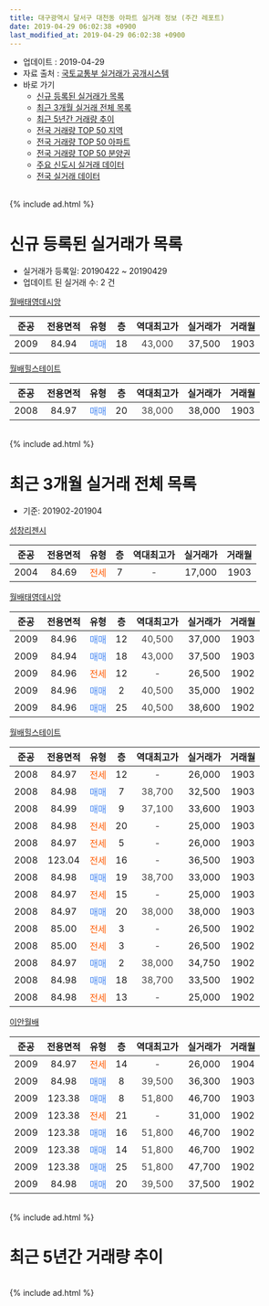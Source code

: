 ```yaml
---
title: 대구광역시 달서구 대천동 아파트 실거래 정보 (주간 레포트)
date: 2019-04-29 06:02:38 +0900
last_modified_at: 2019-04-29 06:02:38 +0900
---
```


* 업데이트 : 2019-04-29
* 자료 출처 : [국토교통부 실거래가 공개시스템](http://rt.molit.go.kr)
* 바로 가기
    * [신규 등록된 실거래가 목록](#신규-등록된-실거래가-목록)
    * [최근 3개월 실거래 전체 목록](#최근-3개월-실거래-전체-목록)
    * [최근 5년간 거래량 추이](#최근-5년간-거래량-추이)
    * [전국 거래량 TOP 50 지역](https://inasie.github.io/apt-trade-info/최근-3개월-전국에서-가장-거래가-많이-발생한-지역)
    * [전국 거래량 TOP 50 아파트](https://inasie.github.io/apt-trade-info/최근-3개월-전국에서-가장-거래가-많이-발생한-아파트)
    * [전국 거래량 TOP 50 분양권](https://inasie.github.io/apt-trade-info/최근-3개월-전국에서-가장-거래가-많이-발생한-분양권)
    * [주요 신도시 실거래 데이터](https://inasie.github.io/apt-trade-info/주요-신도시)
    * [전국 실거래 데이터](https://inasie.github.io/apt-trade-info/전국)
<br>
{% include ad.html %}
<br>

# 신규 등록된 실거래가 목록
* 실거래가 등록일: 20190422 ~ 20190429
* 업데이트 된 실거래 수: 2 건


[월배태영데시앙](https://search.naver.com/search.naver?query=%EB%8C%80%EA%B5%AC%EA%B4%91%EC%97%AD%EC%8B%9C+%EB%8B%AC%EC%84%9C%EA%B5%AC+%EB%8C%80%EC%B2%9C%EB%8F%99+%EC%9B%94%EB%B0%B0%ED%83%9C%EC%98%81%EB%8D%B0%EC%8B%9C%EC%95%99)

|준공|전용면적|유형|층|역대최고가|실거래가|거래월|
|:---:|:---:|:---:|:---:|:---:|:---:|:---:|
|2009|84.94|<span style="color:#4285f3">매매</span>|18|<span style="color:#444444">43,000</span>|37,500|1903|

[월배힐스테이트](https://search.naver.com/search.naver?query=%EB%8C%80%EA%B5%AC%EA%B4%91%EC%97%AD%EC%8B%9C+%EB%8B%AC%EC%84%9C%EA%B5%AC+%EB%8C%80%EC%B2%9C%EB%8F%99+%EC%9B%94%EB%B0%B0%ED%9E%90%EC%8A%A4%ED%85%8C%EC%9D%B4%ED%8A%B8)

|준공|전용면적|유형|층|역대최고가|실거래가|거래월|
|:---:|:---:|:---:|:---:|:---:|:---:|:---:|
|2008|84.97|<span style="color:#4285f3">매매</span>|20|<span style="color:#444444">38,000</span>|38,000|1903|


<br>
{% include ad.html %}
<br>

# 최근 3개월 실거래 전체 목록
* 기준: 201902-201904


[성창리젠시](https://search.naver.com/search.naver?query=%EB%8C%80%EA%B5%AC%EA%B4%91%EC%97%AD%EC%8B%9C+%EB%8B%AC%EC%84%9C%EA%B5%AC+%EB%8C%80%EC%B2%9C%EB%8F%99+%EC%84%B1%EC%B0%BD%EB%A6%AC%EC%A0%A0%EC%8B%9C)

|준공|전용면적|유형|층|역대최고가|실거래가|거래월|
|:---:|:---:|:---:|:---:|:---:|:---:|:---:|
|2004|84.69|<span style="color:#ff5a00">전세</span>|7|<span style="color:#444444">-</span>|17,000|1903|

[월배태영데시앙](https://search.naver.com/search.naver?query=%EB%8C%80%EA%B5%AC%EA%B4%91%EC%97%AD%EC%8B%9C+%EB%8B%AC%EC%84%9C%EA%B5%AC+%EB%8C%80%EC%B2%9C%EB%8F%99+%EC%9B%94%EB%B0%B0%ED%83%9C%EC%98%81%EB%8D%B0%EC%8B%9C%EC%95%99)

|준공|전용면적|유형|층|역대최고가|실거래가|거래월|
|:---:|:---:|:---:|:---:|:---:|:---:|:---:|
|2009|84.96|<span style="color:#4285f3">매매</span>|12|<span style="color:#444444">40,500</span>|37,000|1903|
|2009|84.94|<span style="color:#4285f3">매매</span>|18|<span style="color:#444444">43,000</span>|37,500|1903|
|2009|84.96|<span style="color:#ff5a00">전세</span>|12|<span style="color:#444444">-</span>|26,500|1902|
|2009|84.96|<span style="color:#4285f3">매매</span>|2|<span style="color:#444444">40,500</span>|35,000|1902|
|2009|84.96|<span style="color:#4285f3">매매</span>|25|<span style="color:#444444">40,500</span>|38,600|1902|

[월배힐스테이트](https://search.naver.com/search.naver?query=%EB%8C%80%EA%B5%AC%EA%B4%91%EC%97%AD%EC%8B%9C+%EB%8B%AC%EC%84%9C%EA%B5%AC+%EB%8C%80%EC%B2%9C%EB%8F%99+%EC%9B%94%EB%B0%B0%ED%9E%90%EC%8A%A4%ED%85%8C%EC%9D%B4%ED%8A%B8)

|준공|전용면적|유형|층|역대최고가|실거래가|거래월|
|:---:|:---:|:---:|:---:|:---:|:---:|:---:|
|2008|84.97|<span style="color:#ff5a00">전세</span>|12|<span style="color:#444444">-</span>|26,000|1903|
|2008|84.98|<span style="color:#4285f3">매매</span>|7|<span style="color:#444444">38,700</span>|32,500|1903|
|2008|84.99|<span style="color:#4285f3">매매</span>|9|<span style="color:#444444">37,100</span>|33,600|1903|
|2008|84.98|<span style="color:#ff5a00">전세</span>|20|<span style="color:#444444">-</span>|25,000|1903|
|2008|84.97|<span style="color:#ff5a00">전세</span>|5|<span style="color:#444444">-</span>|26,000|1903|
|2008|123.04|<span style="color:#ff5a00">전세</span>|16|<span style="color:#444444">-</span>|36,500|1903|
|2008|84.98|<span style="color:#4285f3">매매</span>|19|<span style="color:#444444">38,700</span>|33,000|1903|
|2008|84.97|<span style="color:#ff5a00">전세</span>|15|<span style="color:#444444">-</span>|25,000|1903|
|2008|84.97|<span style="color:#4285f3">매매</span>|20|<span style="color:#444444">38,000</span>|38,000|1903|
|2008|85.00|<span style="color:#ff5a00">전세</span>|3|<span style="color:#444444">-</span>|26,500|1902|
|2008|85.00|<span style="color:#ff5a00">전세</span>|3|<span style="color:#444444">-</span>|26,500|1902|
|2008|84.97|<span style="color:#4285f3">매매</span>|2|<span style="color:#444444">38,000</span>|34,750|1902|
|2008|84.98|<span style="color:#4285f3">매매</span>|18|<span style="color:#444444">38,700</span>|33,500|1902|
|2008|84.98|<span style="color:#ff5a00">전세</span>|13|<span style="color:#444444">-</span>|25,000|1902|

[이안월배](https://search.naver.com/search.naver?query=%EB%8C%80%EA%B5%AC%EA%B4%91%EC%97%AD%EC%8B%9C+%EB%8B%AC%EC%84%9C%EA%B5%AC+%EB%8C%80%EC%B2%9C%EB%8F%99+%EC%9D%B4%EC%95%88%EC%9B%94%EB%B0%B0)

|준공|전용면적|유형|층|역대최고가|실거래가|거래월|
|:---:|:---:|:---:|:---:|:---:|:---:|:---:|
|2009|84.97|<span style="color:#ff5a00">전세</span>|14|<span style="color:#444444">-</span>|26,000|1904|
|2009|84.98|<span style="color:#4285f3">매매</span>|8|<span style="color:#444444">39,500</span>|36,300|1903|
|2009|123.38|<span style="color:#4285f3">매매</span>|8|<span style="color:#444444">51,800</span>|46,700|1903|
|2009|123.38|<span style="color:#ff5a00">전세</span>|21|<span style="color:#444444">-</span>|31,000|1902|
|2009|123.38|<span style="color:#4285f3">매매</span>|16|<span style="color:#444444">51,800</span>|46,700|1902|
|2009|123.38|<span style="color:#4285f3">매매</span>|14|<span style="color:#444444">51,800</span>|46,700|1902|
|2009|123.38|<span style="color:#4285f3">매매</span>|25|<span style="color:#444444">51,800</span>|47,700|1902|
|2009|84.98|<span style="color:#4285f3">매매</span>|20|<span style="color:#444444">39,500</span>|37,500|1902|


<br>
{% include ad.html %}
<br>

# 최근 5년간 거래량 추이


<div style="width:100%;">
    <canvas id="deal_progress" height="200"></canvas>
</div>

<script>
new Chart(document.getElementById("deal_progress"), {
    type: 'line',
    data: {
        labels: ['201404','201405','201406','201407','201408','201409','201410','201411','201412','201501','201502','201503','201504','201505','201506','201507','201508','201509','201510','201511','201512','201601','201602','201603','201604','201605','201606','201607','201608','201609','201610','201611','201612','201701','201702','201703','201704','201705','201706','201707','201708','201709','201710','201711','201712','201801','201802','201803','201804','201805','201806','201807','201808','201809','201810','201811','201812','201901','201902','201903','201904'],
        datasets: [{
            label: '매매',
            pointRadius: 1,
            data: [8, 7, 8, 6, 17, 23, 24, 22, 14, 8, 16, 31, 11, 11, 17, 14, 8, 6, 6, 1, 3, 2, 2, 5, 2, 1, 3, 4, 12, 8, 12, 12, 5, 3, 10, 14, 7, 11, 23, 15, 18, 12, 6, 11, 8, 13, 8, 25, 5, 15, 8, 2, 9, 7, 13, 8, 4, 3, 8, 8, 0],
            borderColor: "rgba(255, 201, 14, 1)",
            backgroundColor: "rgba(255, 201, 14, 0.5)",
            fill: false,
            lineTension: 0
        },{
            label: '전월세',
            pointRadius: 1,
            data: [3, 6, 6, 3, 12, 7, 4, 7, 6, 7, 5, 11, 8, 6, 6, 9, 5, 5, 4, 4, 4, 10, 4, 8, 5, 6, 3, 4, 8, 5, 8, 5, 6, 8, 7, 9, 2, 3, 3, 5, 5, 8, 5, 3, 4, 7, 6, 6, 3, 4, 6, 2, 5, 8, 6, 6, 8, 2, 5, 6, 1],
            borderColor: "rgba(0, 141, 185, 1)",
            backgroundColor: "rgba(0, 141, 185, 0.5)",
            fill: false,
            lineTension: 0
        }
        ]
    },
    options: {
        responsive: true,
        title: {
            display: false
        },
        tooltips: {
            mode: 'index',
            intersect: false
        },
        hover: {
            mode: 'nearest',
            intersect: true
        },
        scales: {
            xAxes: [{
                display: true,
                scaleLabel: {
                    display: true,
                    labelString: '년/월'
                }
            }],
            yAxes: [{
                display: true,
                ticks: {
                    suggestedMin: 0,
                },
                scaleLabel: {
                    display: true,
                    labelString: '실거래 수'
                }
            }]
        }
    }
});

</script>


<br>
{% include ad.html %}
<br>


